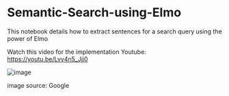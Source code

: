 # Semantic-Search-using-Elmo
This notebook details how to extract sentences for a search query using the power of Elmo

Watch this video for the implementation 
Youtube: https://youtu.be/Lvv4n5_Jjj0

![image](https://user-images.githubusercontent.com/49631017/132087036-fc48eea4-1bbf-4e3f-ad2f-e12221416510.png)



image source: Google
